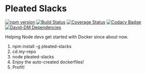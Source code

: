 # Pleated Slacks

[![npm version](https://badge.fury.io/js/pleated-slacks.svg)](https://badge.fury.io/js/pleated-slacks)
[![Build Status](https://travis-ci.org/team-jwt/pleated-slacks.svg?branch=master)](https://travis-ci.org/team-jwt/pleated-slacks)
[![Coverage Status](https://coveralls.io/repos/github/team-jwt/pleated-slacks/badge.svg?branch=master)](https://coveralls.io/github/team-jwt/pleated-slacks?branch=master)
[![Codacy Badge](https://api.codacy.com/project/badge/Grade/f6ba122b1da14d97b21b2642a2d6e018)](https://www.codacy.com/app/wade_2/pleated-slacks?utm_source=github.com&amp;utm_medium=referral&amp;utm_content=juniorbird/pleated-slacks&amp;utm_campaign=Badge_Grade)
[![David-DM Dependencies](https://david-dm.org/team-jwt/pleated-slacks.svg)](https://david-dm.org/team-jwt/pleated-slacks)

Helping Node devs get started with Docker since about now.

1. npm install -g pleated-slacks
1. cd my-repo
1. node pleated-slacks
1. Enjoy the auto-created dockerfiles!
1. Profit!

